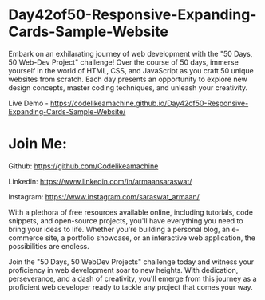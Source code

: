 # Day42of50-Responsive-Expanding-Cards-Sample-Website

Embark on an exhilarating journey of web development with the "50 Days, 50 Web-Dev Project" challenge! Over the course of 50 days, immerse yourself in the world of HTML, CSS, and JavaScript as you craft 50 unique websites from scratch. Each day presents an opportunity to explore new design concepts, master coding techniques, and unleash your creativity.

Live Demo - https://codelikeamachine.github.io/Day42of50-Responsive-Expanding-Cards-Sample-Website/

# Join Me:

Github: https://github.com/Codelikeamachine

Linkedin: https://www.linkedin.com/in/armaansaraswat/

Instagram: https://www.instagram.com/saraswat_armaan/

With a plethora of free resources available online, including tutorials, code snippets, and open-source projects, you'll have everything you need to bring your ideas to life. Whether you're building a personal blog, an e-commerce site, a portfolio showcase, or an interactive web application, the possibilities are endless.

Join the "50 Days, 50 WebDev Projects" challenge today and witness your proficiency in web development soar to new heights. With dedication, perseverance, and a dash of creativity, you'll emerge from this journey as a proficient web developer ready to tackle any project that comes your way.